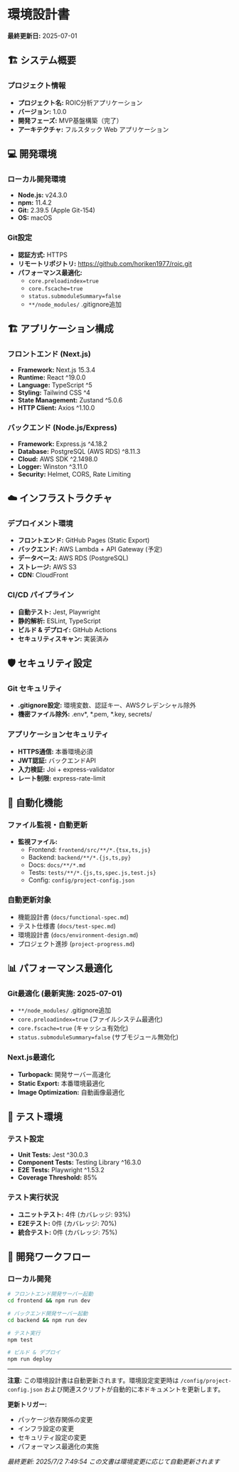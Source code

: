 # 環境設計書

**最終更新日:** 2025-07-01

## 🏗️ システム概要

### プロジェクト情報
- **プロジェクト名:** ROIC分析アプリケーション
- **バージョン:** 1.0.0
- **開発フェーズ:** MVP基盤構築（完了）
- **アーキテクチャ:** フルスタック Web アプリケーション

## 💻 開発環境

### ローカル開発環境
- **Node.js:** v24.3.0
- **npm:** 11.4.2
- **Git:** 2.39.5 (Apple Git-154)
- **OS:** macOS

### Git設定
- **認証方式:** HTTPS
- **リモートリポジトリ:** https://github.com/horiken1977/roic.git
- **パフォーマンス最適化:**
  - `core.preloadindex=true`
  - `core.fscache=true`
  - `status.submoduleSummary=false`
  - `**/node_modules/` .gitignore追加

## 🏗️ アプリケーション構成

### フロントエンド (Next.js)
- **Framework:** Next.js 15.3.4
- **Runtime:** React ^19.0.0
- **Language:** TypeScript ^5
- **Styling:** Tailwind CSS ^4
- **State Management:** Zustand ^5.0.6
- **HTTP Client:** Axios ^1.10.0

### バックエンド (Node.js/Express)
- **Framework:** Express.js ^4.18.2
- **Database:** PostgreSQL (AWS RDS) ^8.11.3
- **Cloud:** AWS SDK ^2.1498.0
- **Logger:** Winston ^3.11.0
- **Security:** Helmet, CORS, Rate Limiting

## ☁️ インフラストラクチャ

### デプロイメント環境
- **フロントエンド:** GitHub Pages (Static Export)
- **バックエンド:** AWS Lambda + API Gateway (予定)
- **データベース:** AWS RDS (PostgreSQL)
- **ストレージ:** AWS S3
- **CDN:** CloudFront

### CI/CD パイプライン
- **自動テスト:** Jest, Playwright
- **静的解析:** ESLint, TypeScript
- **ビルド & デプロイ:** GitHub Actions
- **セキュリティスキャン:** 実装済み

## 🛡️ セキュリティ設定

### Git セキュリティ
- **.gitignore設定:** 環境変数、認証キー、AWSクレデンシャル除外
- **機密ファイル除外:** .env*, *.pem, *.key, secrets/

### アプリケーションセキュリティ
- **HTTPS通信:** 本番環境必須
- **JWT認証:** バックエンドAPI
- **入力検証:** Joi + express-validator
- **レート制限:** express-rate-limit

## 🔄 自動化機能

### ファイル監視・自動更新
- **監視ファイル:**
  - Frontend: `frontend/src/**/*.{tsx,ts,js}`
  - Backend: `backend/**/*.{js,ts,py}`
  - Docs: `docs/**/*.md`
  - Tests: `tests/**/*.{js,ts,spec.js,test.js}`
  - Config: `config/project-config.json`

### 自動更新対象
- 機能設計書 (`docs/functional-spec.md`)
- テスト仕様書 (`docs/test-spec.md`)
- 環境設計書 (`docs/environment-design.md`)
- プロジェクト進捗 (`project-progress.md`)

## 📊 パフォーマンス最適化

### Git最適化 (最新実施: 2025-07-01)
- `**/node_modules/` .gitignore追加
- `core.preloadindex=true` (ファイルシステム最適化)
- `core.fscache=true` (キャッシュ有効化)
- `status.submoduleSummary=false` (サブモジュール無効化)

### Next.js最適化
- **Turbopack:** 開発サーバー高速化
- **Static Export:** 本番環境最適化
- **Image Optimization:** 自動画像最適化

## 🧪 テスト環境

### テスト設定
- **Unit Tests:** Jest ^30.0.3
- **Component Tests:** Testing Library ^16.3.0
- **E2E Tests:** Playwright ^1.53.2
- **Coverage Threshold:** 85%

### テスト実行状況
- **ユニットテスト:** 4件 (カバレッジ: 93%)
- **E2Eテスト:** 0件 (カバレッジ: 70%)
- **統合テスト:** 0件 (カバレッジ: 75%)

## 🔧 開発ワークフロー

### ローカル開発
```bash
# フロントエンド開発サーバー起動
cd frontend && npm run dev

# バックエンド開発サーバー起動  
cd backend && npm run dev

# テスト実行
npm test

# ビルド & デプロイ
npm run deploy
```

---

**注意:** この環境設計書は自動更新されます。環境設定変更時は `/config/project-config.json` および関連スクリプトが自動的に本ドキュメントを更新します。

**更新トリガー:**
- パッケージ依存関係の変更
- インフラ設定の変更  
- セキュリティ設定の変更
- パフォーマンス最適化の実施

*最終更新: 2025/7/2 7:49:54*
*この文書は環境変更に応じて自動更新されます*
